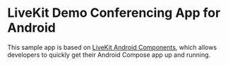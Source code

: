 # LiveKit Demo Conferencing App for Android

This sample app is based on [LiveKit Android Components](https://github.com/livekit/components-android), which allows developers to quickly get their Android Compose app up and running.
